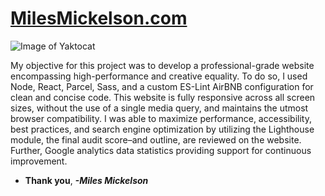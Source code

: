 # **[MilesMickelson.com](https://milesmickelson.com)**

![Image of Yaktocat](https://octodex.github.com/images/yaktocat.png)

My objective for this project was to develop a professional-grade website encompassing high-performance and creative equality.
To do so, I used Node, React, Parcel, Sass, and a custom ES-Lint AirBNB configuration for clean and concise code. This website
is fully responsive across all screen sizes, without the use of a single media query, and maintains the utmost browser compatibility.
I was able to maximize performance, accessibility, best practices, and search engine optimization by utilizing the Lighthouse module,
the final audit score–and outline, are reviewed on the website. Further, Google analytics data statistics providing support for
continuous improvement.

* **Thank you**, ***-Miles Mickelson***
